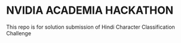 # NVIDIA ACADEMIA HACKATHON
 This repo is for solution submission of Hindi Character Classification Challenge
